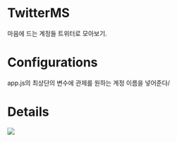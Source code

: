 # TwitterMS
마음에 드는 계정들 트위터로 모아보기.

# Configurations
app.js의 최상단의 변수에 관제를 원하는 계정 이름을 넣어준다/

# Details
<img src="https://user-images.githubusercontent.com/72537190/95612084-c1a6a800-0a9d-11eb-9b61-3d4429fd583b.PNG"></img>
